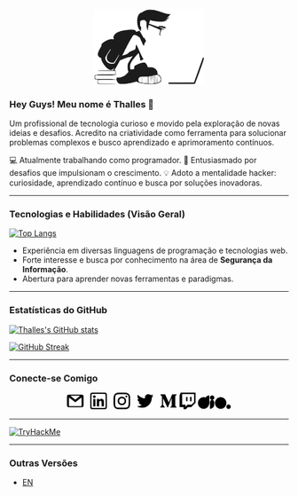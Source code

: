 <p align="center">
  <img src="./statics/images/study-development.svg" title="student" width=200 />
</p>

### Hey Guys! Meu nome é Thalles 👋

Um profissional de tecnologia curioso e movido pela exploração de novas ideias e desafios. Acredito na criatividade como ferramenta para solucionar problemas complexos e busco aprendizado e aprimoramento contínuos.

💻 Atualmente trabalhando como programador.
🚀 Entusiasmado por desafios que impulsionam o crescimento.
💡 Adoto a mentalidade hacker: curiosidade, aprendizado contínuo e busca por soluções inovadoras.

---

### Tecnologias e Habilidades (Visão Geral)

[![Top Langs](https://github-readme-stats.vercel.app/api/top-langs/?username=thazsobral&layout=compact&hide_title=true)](https://github.com/anuraghazra/github-readme-stats)

* Experiência em diversas linguagens de programação e tecnologias web.
* Forte interesse e busca por conhecimento na área de **Segurança da Informação**.
* Abertura para aprender novas ferramentas e paradigmas.

---

### Estatísticas do GitHub

[![Thalles's GitHub stats](https://github-readme-stats.vercel.app/api?username=thazsobral&hide_title=true&show_icons=true)](https://github.com/anuraghazra/github-readme-stats)

[![GitHub Streak](https://streak-stats.demolab.com/?user=thazsobral&hide_title=true)](https://git.io/streak-stats)

---

### Conecte-se Comigo

<p align="center">
  <a href="mailto:thazsobral@gmail.com" target="_blank"><img src="./statics/icons/gmail.svg" title="e-mail" width=30 /></a>
  &nbsp;
  <a href="https://www.linkedin.com/in/thalles-sobral/" target="_blank"><img src="./statics/icons/linkedin.svg" title="linkedin" width=30 /></a>
  &nbsp;
  <a href="https://www.instagram.com/thaz.sobral/" target="_blank"><img src="./statics/icons/instagram.svg" title="instagram" width=30 /></a>
  &nbsp;
  <a href="https://twitter.com/SobralThalles" target="_blank"><img src="./statics/icons/twitter.svg" title="twitter" width=30 /></a>
  &nbsp;
  <a href="https://medium.com/@thazsobral" target="_blank"><img src="./statics/icons/medium.svg" title="medium" width=30 /></a>
  <a href="https://www.twitch.tv/thazsobral" target="_blank"><img src="./statics/icons/twitch.svg" title="twitch" width= 30 /></a>
  <a href="https://www.dio.me/users/thazsobral" target="_blank"><img src="./statics/icons/dio.svg" title="dio" width=60 /></a>
</p>

---

[![TryHackMe](https://tryhackme-badges.s3.amazonaws.com/thazsobral.png)](https://tryhackme.com/p/thazsobral)

---

### Outras Versões

* [EN](https://github.com/thazsobral/thazsobral/blob/main/README-en.md)
